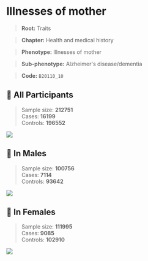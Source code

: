 # Illnesses of mother
> **Root:** Traits  

> **Chapter:** Health and medical history  

> **Phenotype:** Illnesses of mother  

> **Sub-phenotype:** Alzheimer's disease/dementia  

> **Code:** `B20110_10`

## 🧪 All Participants  
> Sample size: **212751**  
> Cases: **16199**  
> Controls: **196552**
<img src="/Traits/Figures/ALL/B20110_10.png"/>
<CsvTable src="/Traits/Data/ALL/LG_B20110_10.csv" label="🔍 View full results" />

## 👨 In Males  
> Sample size: **100756**  
> Cases: **7114**  
> Controls: **93642**
<img src="/Traits/Figures/Male/B20110_10.png"/>
<CsvTable src="/Traits/Data/Male/LG_B20110_10.csv" label="🔍 View full results" />

## 👩 In Females  
> Sample size: **111995**  
> Cases: **9085**  
> Controls: **102910**
<img src="/Traits/Figures/Female/B20110_10.png"/>
<CsvTable src="/Traits/Data/Female/LG_B20110_10.csv" label="🔍 View full results" />
